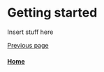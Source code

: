 # Getting started

Insert stuff here

[Previous page](privacy-warning.md)

#### [Home](./README.md) 
